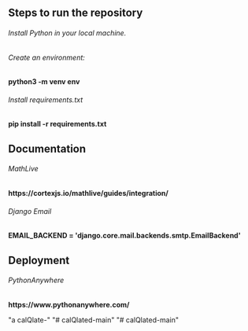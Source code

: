 ## Steps to run the repository

<h6>Install Python in your local machine.</h6>
<h6>Create an environment:</h6><strong>python3 -m venv env</strong>
<h6>Install requirements.txt</h6><strong>pip install -r requirements.txt</strong>


## Documentation
<h6>MathLive</h6><strong>https://cortexjs.io/mathlive/guides/integration/</strong>
<h6>Django Email</h6><strong>EMAIL_BACKEND = 'django.core.mail.backends.smtp.EmailBackend'</strong>

## Deployment
<h6>PythonAnywhere</h6><strong>https://www.pythonanywhere.com/</strong>

"a calQlate-" 
"# calQlated-main" 
"# calQlated-main" 
